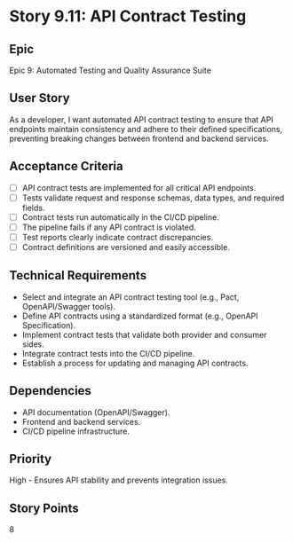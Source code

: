 # Story 9.11: API Contract Testing

## Epic
Epic 9: Automated Testing and Quality Assurance Suite

## User Story
As a developer, I want automated API contract testing to ensure that API endpoints maintain consistency and adhere to their defined specifications, preventing breaking changes between frontend and backend services.

## Acceptance Criteria
- [ ] API contract tests are implemented for all critical API endpoints.
- [ ] Tests validate request and response schemas, data types, and required fields.
- [ ] Contract tests run automatically in the CI/CD pipeline.
- [ ] The pipeline fails if any API contract is violated.
- [ ] Test reports clearly indicate contract discrepancies.
- [ ] Contract definitions are versioned and easily accessible.

## Technical Requirements
- Select and integrate an API contract testing tool (e.g., Pact, OpenAPI/Swagger tools).
- Define API contracts using a standardized format (e.g., OpenAPI Specification).
- Implement contract tests that validate both provider and consumer sides.
- Integrate contract tests into the CI/CD pipeline.
- Establish a process for updating and managing API contracts.

## Dependencies
- API documentation (OpenAPI/Swagger).
- Frontend and backend services.
- CI/CD pipeline infrastructure.

## Priority
High - Ensures API stability and prevents integration issues.

## Story Points
8
